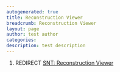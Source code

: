 ```yaml
---
autogenerated: true
title: Reconstruction Viewer
breadcrumb: Reconstruction Viewer
layout: page
author: test author
categories: 
description: test description
---
```


1.  REDIRECT [SNT: Reconstruction Viewer](SNT__Reconstruction_Viewer "wikilink")
